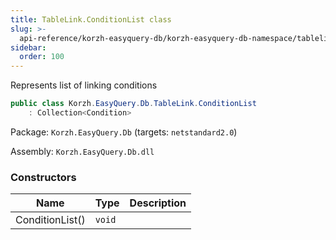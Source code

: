 ```yaml
---
title: TableLink.ConditionList class
slug: >-
  api-reference/korzh-easyquery-db/korzh-easyquery-db-namespace/tablelink-conditionlist-class
sidebar:
  order: 100
---
```


Represents list of linking conditions
```csharp
public class Korzh.EasyQuery.Db.TableLink.ConditionList
    : Collection<Condition>

```
Package: `Korzh.EasyQuery.Db` (targets: `netstandard2.0`)

Assembly: `Korzh.EasyQuery.Db.dll`

### Constructors

| Name | Type | Description | 
| --- | --- | --- | 
| ConditionList() | `void` |  |
